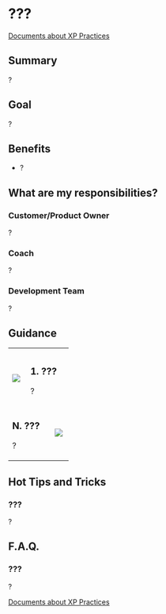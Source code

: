 # ???

[Documents about XP Practices](README.md)

## Summary

?

## Goal

?

## Benefits

* ?

## What are my responsibilities?

### Customer/Product Owner

?

### Coach

?

### Development Team

?

## Guidance

<table style="border=none!important">
<tr><td width=30%></td><td width=40%></td><td width=30%></td></tr>
<tr>

<!--Fist Item -->
<td>
    <img src="./images/?" >
</td>
<td colspan=2>

### 1.	???

?

</td>
</tr>

<!--N Item -->
<tr>
<td colspan=2>

### N.	???

?

</td>
<td width=30%>
    <img src="./images/?" >
</td>
</tr>
</table>

## Hot Tips and Tricks

### ???

?

## F.A.Q.

### ???

?

[Documents about XP Practices](README.md)
